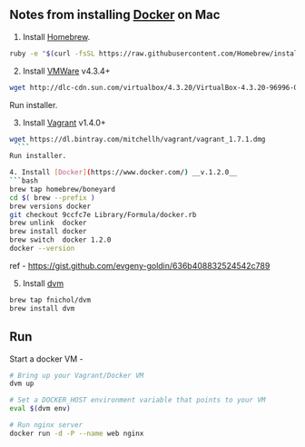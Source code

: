 ## Notes from installing [Docker](https://www.docker.com) on Mac

1. Install [Homebrew](http://brew.sh/).
  ```bash
  ruby -e "$(curl -fsSL https://raw.githubusercontent.com/Homebrew/install/master/install)"
  ```

2. Install [VMWare](https://www.virtualbox.org/wiki/Downloads) v4.3.4+
  ```bash
  wget http://dlc-cdn.sun.com/virtualbox/4.3.20/VirtualBox-4.3.20-96996-OSX.dmg
  ```
Run installer.

3. Install [Vagrant](https://www.vagrantup.com/) v1.4.0+
  ```bash
  wget https://dl.bintray.com/mitchellh/vagrant/vagrant_1.7.1.dmg
	```
Run installer.

4. Install [Docker](https://www.docker.com/) __v.1.2.0__
```bash
brew tap homebrew/boneyard
cd $( brew --prefix )
brew versions docker
git checkout 9ccfc7e Library/Formula/docker.rb
brew unlink  docker
brew install docker
brew switch  docker 1.2.0
docker --version
```
ref - https://gist.github.com/evgeny-goldin/636b408832524542c789

5. Install [dvm](http://fnichol.github.io/dvm/)
```bash
brew tap fnichol/dvm
brew install dvm
```

## Run

Start a docker VM - 

```bash
# Bring up your Vagrant/Docker VM
dvm up

# Set a DOCKER_HOST environment variable that points to your VM
eval $(dvm env)

# Run nginx server
docker run -d -P --name web nginx 
```

